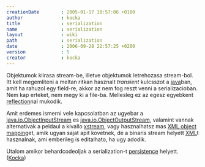 ```yaml
---
creationDate        : 2005-01-17 10:57:06 +0100 
author              : kocka 
title               : serialization 
name                : serialization 
layout              : wiki 
path                : serialization 
date                : 2006-09-28 22:57:25 +0200 
version             : 5 
creator             : kocka 
---
```

Objektumok kiirasa stream-be, illetve objektumok letrehozasa stream-bol. Itt kell megemliteni a meltan ritkan hasznalt _transient_ kulcsszot a [java](java.html)ban, amit ha rahuzol egy field-re, akkor az nem fog reszt venni a serializacioban. Nem kap erteket, nem megy ki a file-ba. Mellesleg ez az egesz egyebkent [reflection](reflection.html)nal mukodik.

Amit erdemes ismerni vele kapcsolatban az ugyebar a [java.io.ObjectInputStream](http://docs.oracle.com/javase/7/docs/api/java/io/ObjectInputStream.html) es [java.io.ObjectOutputStream](http://docs.oracle.com/javase/7/docs/api/java/io/ObjectOutputStream.html), valamint vannak alternativak a peldaul a kivallo [xstream](xstream.html), vagy hasznalhatsz mas [XML object mapping](XML%20object%20mapping.html)et, amik ugyan sajat apit kovetnek, de a binaris stream helyett [XML](XML.html)t hasznalnak, ami emberileg is editalhato, ha ugy adodik.

Utalom amikor behardcodeoljak a serialization-t [persistence](persistence.html) helyett. ([Kocka](kocka.html))


